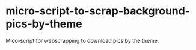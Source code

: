 # micro-script-to-scrap-background-pics-by-theme
Mico-script for webscrapping to download pics by the theme.
